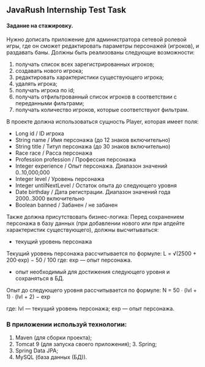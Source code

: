 ## JavaRush Internship Test Task

#### Задание на стажировку.
Нужно дописать приложение для администратора сетевой ролевой игры, где он сможет редактировать параметры персонажей (игроков), и раздавать баны. Должны быть реализованы следующие возможности:
1. получать список всех зарегистрированных игроков;
2. создавать нового игрока;
3. редактировать характеристики существующего игрока;
4. удалять игрока;
5. получать игрока по id;
6. получать отфильтрованный список игроков в соответствии с переданными фильтрами;
7. получать количество игроков, которые соответствуют фильтрам.

В проекте должна использоваться сущность Player, которая имеет поля:
* Long id / ID игрока
* String name / Имя персонажа (до 12 знаков включительно)
* String title / Титул персонажа (до 30 знаков включительно)
* Race race / Расса персонажа
* Profession profession / Профессия персонажа
* Integer experience / Опыт персонажа. Диапазон значений 0..10,000,000
* Integer level / Уровень персонажа
* Integer untilNextLevel / Остаток опыта до следующего уровня
* Date birthday / Дата регистрации. Диапазон значений года 2000..3000 включительно
* Boolean banned / Забанен / не забанен

Также должна присутствовать бизнес-логика:
Перед сохранением персонажа в базу данных (при добавлении нового или при апдейте характеристик существующего), должны высчитываться:
- текущий уровень персонажа

Текущий уровень персонажа рассчитывается по формуле: L = √(2500 + 200·exp) − 50 / 100
где: exp — опыт персонажа.

- опыт необходимый для достижения следующего уровня и сохраняться в БД.

Опыт до следующего уровня рассчитывается по формуле:
N = 50 ∙ (lvl + 1) ∙ (lvl + 2) − exp

где: lvl — текущий уровень персонажа; exp — опыт персонажа.


### В приложении используй технологии:
1. Maven (для сборки проекта);
2. Tomcat 9 (для запуска своего приложения); 3. Spring;
4. Spring Data JPA;
5. MySQL (база данных (БД)).